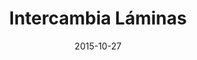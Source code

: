 ---
layout: site
title: "Intercambia Láminas"
date: 2015-10-27
categories: [community]
version: 1.6.6
major: 1
minor: 6
patch: 6
slug: intercambia-laminas
link: http://www.intercambialaminas.com/
permalink: /sites/:slug
---